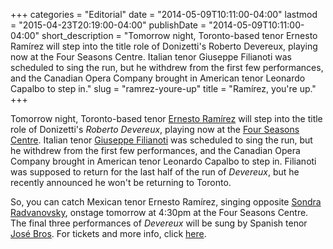 +++
categories = "Editorial"
date = "2014-05-09T10:11:00-04:00"
lastmod = "2015-04-23T20:19:00-04:00"
publishDate = "2014-05-09T10:11:00-04:00"
short_description = "Tomorrow night, Toronto-based tenor Ernesto Ramírez will step into the title role of Donizetti's Roberto Devereux, playing now at the Four Seasons Centre. Italian tenor Giuseppe Filianoti was scheduled to sing the run, but he withdrew from the first few performances, and the Canadian Opera Company brought in American tenor Leonardo Capalbo to step in."
slug = "ramrez-youre-up"
title = "Ramírez, you&#039;re up."
+++

Tomorrow night, Toronto-based tenor [Ernesto Ramírez](http://www.edgarernestoramirez.com/) will step into the title role of Donizetti's _Roberto Devereux_, playing now at the [Four Seasons Centre](http://www.coc.ca/PerformancesAndTickets/1314Season/RobertoDevereux.aspx). Italian tenor [Giuseppe Filianoti](http://giuseppefilianoti.com/) was scheduled to sing the run, but he withdrew from the first few performances, and the Canadian Opera Company brought in American tenor Leonardo Capalbo to step in. Filianoti was supposed to return for the last half of the run of _Devereux_, but he recently announced he won't be returning to Toronto.

So, you can catch Mexican tenor Ernesto Ramírez, singing opposite [Sondra Radvanovsky](http://www.sondraradvanovsky.com/), onstage tomorrow at 4:30pm at the Four Seasons Centre. The final three performances of _Devereux_ will be sung by Spanish tenor [José Bros](http://www.josebros.com/Josebros/A_Biografia.html). For tickets and more info, click [here](http://www.coc.ca/PerformancesAndTickets/1314Season/RobertoDevereux.aspx).
